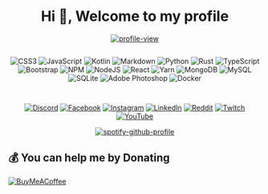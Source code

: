 <h1 align="center">Hi 👋, Welcome to my profile</h1>



<p align="center"><a href="https://visitcount.itsvg.in"><img src="https://visitcount.itsvg.in/api?id=xenoncolt&amp;icon=5&amp;color=6" alt="profile-view"></a></p>



<p align="center"><img src="https://github-readme-stats.vercel.app/api?username=xenoncolt&amp;theme=radical&amp;hide_border=false&amp;include_all_commits=true&amp;count_private=true" alt=""><br/>
<img src="https://github-readme-streak-stats.herokuapp.com/?user=xenoncolt&amp;theme=radical&amp;hide_border=false" alt=""><br/>
<img src="https://github-readme-stats.vercel.app/api/top-langs/?username=xenoncolt&amp;theme=radical&amp;hide_border=false&amp;include_all_commits=true&amp;count_private=true&amp;layout=compact" alt=""></p>




<p align="center"><img src="https://img.shields.io/badge/css3-%231572B6.svg?style=plastic&amp;logo=css3&amp;logoColor=white" alt="CSS3"> <img src="https://img.shields.io/badge/javascript-%23323330.svg?style=plastic&amp;logo=javascript&amp;logoColor=%23F7DF1E" alt="JavaScript"> <img src="https://img.shields.io/badge/kotlin-%230095D5.svg?style=plastic&amp;logo=kotlin&amp;logoColor=white" alt="Kotlin"> <img src="https://img.shields.io/badge/markdown-%23000000.svg?style=plastic&amp;logo=markdown&amp;logoColor=white" alt="Markdown"> <img src="https://img.shields.io/badge/python-3670A0?style=plastic&amp;logo=python&amp;logoColor=ffdd54" alt="Python"> <img src="https://img.shields.io/badge/rust-%23000000.svg?style=plastic&amp;logo=rust&amp;logoColor=white" alt="Rust"> <img src="https://img.shields.io/badge/typescript-%23007ACC.svg?style=plastic&amp;logo=typescript&amp;logoColor=white" alt="TypeScript"> <img src="https://img.shields.io/badge/bootstrap-%23563D7C.svg?style=plastic&amp;logo=bootstrap&amp;logoColor=white" alt="Bootstrap"> <img src="https://img.shields.io/badge/NPM-%23000000.svg?style=plastic&amp;logo=npm&amp;logoColor=white" alt="NPM"> <img src="https://img.shields.io/badge/node.js-6DA55F?style=plastic&amp;logo=node.js&amp;logoColor=white" alt="NodeJS"> <img src="https://img.shields.io/badge/react-%2320232a.svg?style=plastic&amp;logo=react&amp;logoColor=%2361DAFB" alt="React"> <img src="https://img.shields.io/badge/yarn-%232C8EBB.svg?style=plastic&amp;logo=yarn&amp;logoColor=white" alt="Yarn"> <img src="https://img.shields.io/badge/MongoDB-%234ea94b.svg?style=plastic&amp;logo=mongodb&amp;logoColor=white" alt="MongoDB"> <img src="https://img.shields.io/badge/mysql-%2300f.svg?style=plastic&amp;logo=mysql&amp;logoColor=white" alt="MySQL"> <img src="https://img.shields.io/badge/sqlite-%2307405e.svg?style=plastic&amp;logo=sqlite&amp;logoColor=white" alt="SQLite"> <img src="https://img.shields.io/badge/adobephotoshop-%2331A8FF.svg?style=plastic&amp;logo=adobephotoshop&amp;logoColor=white" alt="Adobe Photoshop"> <img src="https://img.shields.io/badge/docker-%230db7ed.svg?style=plastic&amp;logo=docker&amp;logoColor=white" alt="Docker"></p>



<p align="center"><img src="https://github-profile-trophy.vercel.app/?username=xenoncolt&amp;theme=radical&amp;no-frame=false&amp;no-bg=true&amp;margin-w=4" alt=""></p>



<p align="center"><img src="https://quotes-github-readme.vercel.app/api?type=horizontal&amp;theme=radical" alt=""></p>







<p align="center"><a href="https://discord.gg/MyMUhVTttu"><img src="https://img.shields.io/badge/Discord-%237289DA.svg?logo=discord&amp;logoColor=white" alt="Discord"></a> <a href="https://facebook.com/codenheaven"><img src="https://img.shields.io/badge/Facebook-%231877F2.svg?logo=Facebook&amp;logoColor=white" alt="Facebook"></a> <a href="https://instagram.com/xenoncolt"><img src="https://img.shields.io/badge/Instagram-%23E4405F.svg?logo=Instagram&amp;logoColor=white" alt="Instagram"></a> <a href="https://linkedin.com/in/xenoncolt"><img src="https://img.shields.io/badge/LinkedIn-%230077B5.svg?logo=linkedin&amp;logoColor=white" alt="LinkedIn"></a> <a href="https://reddit.com/user/xenoncolt"><img src="https://img.shields.io/badge/Reddit-%23FF4500.svg?logo=Reddit&amp;logoColor=white" alt="Reddit"></a> <a href="https://twitch.tv/xenoncolt"><img src="https://img.shields.io/badge/Twitch-%239146FF.svg?logo=Twitch&amp;logoColor=white" alt="Twitch"></a> <a href="https://youtube.com/@xenoncolt"><img src="https://img.shields.io/badge/YouTube-%23FF0000.svg?logo=YouTube&amp;logoColor=white" alt="YouTube"></a> </p>


<p align="center"><a href="https://spotify-github-profile.vercel.app/api/view?uid=h03pvhdfx8waarcmnh6dww6t2&amp;redirect=true"><img src="https://spotify-github-profile.vercel.app/api/view?uid=h03pvhdfx8waarcmnh6dww6t2&amp;cover_image=true&amp;theme=default&amp;show_offline=false&amp;background_color=121212&amp;bar_color=53b14f&amp;bar_color_cover=true" alt="spotify-github-profile"></a></p>

  ## 💰 You can help me by Donating
  [![BuyMeACoffee](https://img.shields.io/badge/Buy%20Me%20a%20Coffee-ffdd00?style=for-the-badge&logo=buy-me-a-coffee&logoColor=black)](https://cdn.discordapp.com/attachments/832180255103385650/1045688545475579954/Rocketpay.png) 
  
<!-- Proudly created with GPRM ( https://gprm.itsvg.in ) -->


